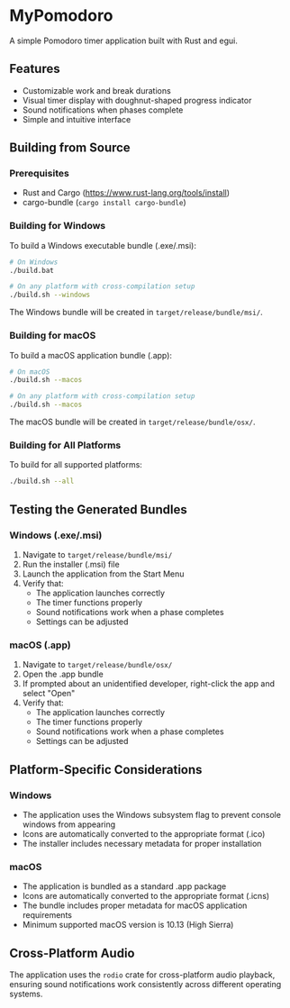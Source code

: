 # MyPomodoro

A simple Pomodoro timer application built with Rust and egui.

## Features

- Customizable work and break durations
- Visual timer display with doughnut-shaped progress indicator
- Sound notifications when phases complete
- Simple and intuitive interface

## Building from Source

### Prerequisites

- Rust and Cargo (https://www.rust-lang.org/tools/install)
- cargo-bundle (`cargo install cargo-bundle`)

### Building for Windows

To build a Windows executable bundle (.exe/.msi):

```bash
# On Windows
./build.bat

# On any platform with cross-compilation setup
./build.sh --windows
```

The Windows bundle will be created in `target/release/bundle/msi/`.

### Building for macOS

To build a macOS application bundle (.app):

```bash
# On macOS
./build.sh --macos

# On any platform with cross-compilation setup
./build.sh --macos
```

The macOS bundle will be created in `target/release/bundle/osx/`.

### Building for All Platforms

To build for all supported platforms:

```bash
./build.sh --all
```

## Testing the Generated Bundles

### Windows (.exe/.msi)

1. Navigate to `target/release/bundle/msi/`
2. Run the installer (.msi) file
3. Launch the application from the Start Menu
4. Verify that:
   - The application launches correctly
   - The timer functions properly
   - Sound notifications work when a phase completes
   - Settings can be adjusted

### macOS (.app)

1. Navigate to `target/release/bundle/osx/`
2. Open the .app bundle
3. If prompted about an unidentified developer, right-click the app and select "Open"
4. Verify that:
   - The application launches correctly
   - The timer functions properly
   - Sound notifications work when a phase completes
   - Settings can be adjusted

## Platform-Specific Considerations

### Windows

- The application uses the Windows subsystem flag to prevent console windows from appearing
- Icons are automatically converted to the appropriate format (.ico)
- The installer includes necessary metadata for proper installation

### macOS

- The application is bundled as a standard .app package
- Icons are automatically converted to the appropriate format (.icns)
- The bundle includes proper metadata for macOS application requirements
- Minimum supported macOS version is 10.13 (High Sierra)

## Cross-Platform Audio

The application uses the `rodio` crate for cross-platform audio playback, ensuring sound notifications work consistently across different operating systems.
